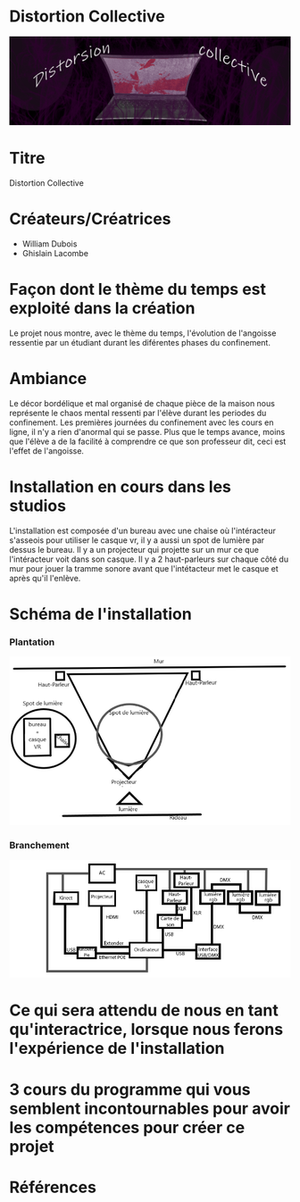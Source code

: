 # Distortion Collective
![Bannière](medias/banniere.png)

# Titre
Distortion Collective

# Créateurs/Créatrices
- William Dubois
- Ghislain Lacombe

# Façon dont le thème du temps est exploité dans la création
Le projet nous montre, avec le thème du temps, l'évolution de l'angoisse ressentie par un étudiant durant les diférentes phases du confinement.

# Ambiance
Le décor bordélique et mal organisé de chaque pièce de la maison nous représente le chaos mental ressenti par l'élève durant les periodes du confinement. Les premières journées du confinement avec les cours en ligne, il n'y a rien d'anormal qui se passe. Plus que le temps avance, moins que l'élève a de la facilité à comprendre ce que son professeur dit, ceci est l'effet de l'angoisse. 

# Installation en cours dans les studios
L'installation est composée d'un bureau avec une chaise où l'intéracteur s'asseois pour utiliser le casque vr, il y a aussi un spot de lumière par dessus le bureau. Il y a un projecteur qui projette sur un mur ce que l'intéracteur voit dans son casque. Il y a 2 haut-parleurs sur chaque côté du mur pour jouer la tramme sonore avant que l'intétacteur met le casque et après qu'il l'enlève.

# Schéma de l'installation
### Plantation
![Plantation](medias/plantation.png)
### Branchement
![Branchement](medias/branchement.png)

# Ce qui sera attendu de nous en tant qu'interactrice, lorsque nous ferons l'expérience de l'installation

# 3 cours du programme qui vous semblent incontournables pour avoir les compétences pour créer ce projet

# Références
